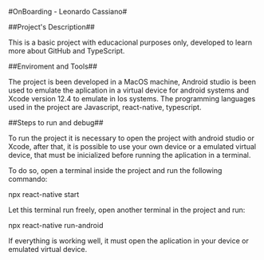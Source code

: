 #OnBoarding - Leonardo Cassiano#

##Project's Description##

This is a basic project with educacional purposes only, developed to learn more about GitHub and TypeScript.

##Enviroment and Tools##

The project is been developed in a MacOS machine, Android studio is been used to emulate the aplication in a virtual device for android systems and Xcode version 12.4 to emulate in Ios systems.
The programming languages used in the project are Javascript, react-native, typescript.

##Steps to run and debug##

To run the project it is necessary to open the project with android studio or Xcode, after that, it is possible to use your own device or a emulated virtual device, that must be inicialized before running the aplication in a terminal. 

To do so, open a terminal inside the project and run the following commando:

npx react-native start

Let this terminal run freely, open another terminal in the project and run:

npx react-native run-android

If everything is working well, it must open the aplication in your device or emulated virtual device.

